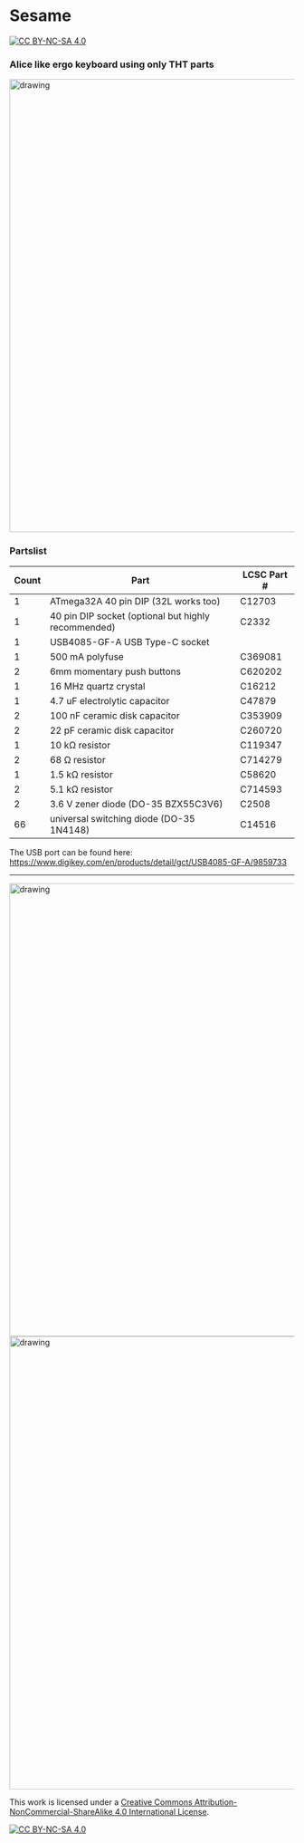 # Sesame

[![CC BY-NC-SA 4.0][cc-by-nc-sa-shield]][cc-by-nc-sa]

### Alice like ergo keyboard using only THT parts

<img src="https://i.imgur.com/bQU1XQh.jpg" alt="drawing" width="800"/>

### Partslist
 |Count|Part|LCSC Part #|
 |-|-|-|
 |1|ATmega32A 40 pin DIP (32L works too)|C12703|
 |1|40 pin DIP socket (optional but highly recommended)|C2332|
 |1|USB4085-GF-A USB Type-C socket|
 |1|500 mA polyfuse|C369081|
 |2|6mm momentary push buttons|C620202|
 |1|16 MHz quartz crystal|C16212|
 |1|4.7 uF electrolytic capacitor|C47879|
 |2|100 nF ceramic disk capacitor|C353909|
 |2|22 pF ceramic disk capacitor|C260720|
 |1|10 kΩ resistor|C119347|
 |2|68 Ω resistor|C714279|
 |1|1.5 kΩ resistor|C58620|
 |2|5.1 kΩ resistor|C714593|
 |2|3.6 V zener diode (DO-35 BZX55C3V6)|C2508|
 |66|universal switching diode (DO-35 1N4148)|C14516|
 
 The USB port can be found here:  
https://www.digikey.com/en/products/detail/gct/USB4085-GF-A/9859733

-----

<img src="https://files.elmo.space/kicad_images/sesame-Front.png" alt="drawing" width="800"/>
<img src="https://files.elmo.space/kicad_images/sesame-Back.png" alt="drawing" width="800"/>

This work is licensed under a
[Creative Commons Attribution-NonCommercial-ShareAlike 4.0 International License][cc-by-nc-sa].

[![CC BY-NC-SA 4.0][cc-by-nc-sa-image]][cc-by-nc-sa]

[cc-by-nc-sa]: http://creativecommons.org/licenses/by-nc-sa/4.0/
[cc-by-nc-sa-image]: https://licensebuttons.net/l/by-nc-sa/4.0/88x31.png
[cc-by-nc-sa-shield]: https://img.shields.io/badge/License-CC%20BY--NC--SA%204.0-lightgrey.svg
